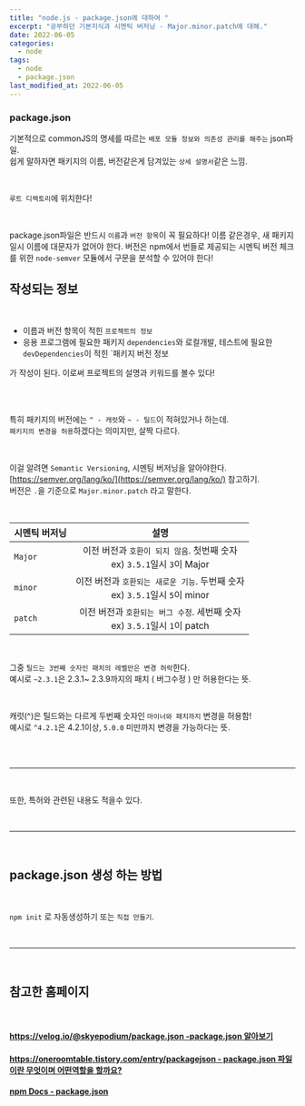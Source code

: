 ```yaml
---
title: "node.js - package.json에 대하여 "
excerpt: "공부하던 기본지식과 시멘틱 버저닝 - Major.minor.patch에 대해."
date: 2022-06-05
categories:
  - node
tags:
  - node
  - package.json
last_modified_at: 2022-06-05
---
```


### package.json

기본적으로 commonJS의 명세를 따르는 `배포 모듈 정보와 의존성 관리를 해주는` json파일.  
쉽게 말하자면 패키지의 이름, 버전같은게 담겨있는 `상세 설명서`같은 느낌.

<br>

`루트 디렉토리`에 위치한다!

<br>

package.json파일은 반드시 `이름`과 `버전 항목`이 꼭 필요하다!
이름 같은경우, 새 패키지일시 이름에 대문자가 없어야 한다.
버전은 npm에서 번들로 제공되는 시멘틱 버전 체크를 위한 `node-semver` 모듈에서 구문을 분석할 수 있어야 한다!
<br>

## 작성되는 정보

<Br>

- 이름과 버전 항목이 적힌 `프로젝트의 정보`
- 응용 프로그램에 필요한 패키지 `dependencies`와 로컬개발, 테스트에 필요한 `devDependencies`이 적힌 `패키지 버전 정보

가 작성이 된다. 이로써 프로젝트의 설명과 키워드를 볼수 있다!

<br>

<br>

특히 패키지의 버전에는 `^ - 캐럿`와 `~ - 틸드`이 적혀있거나 하는데.  
`패키지의 변경을 허용`하겠다는 의미지만, 살짝 다르다.

<br>

이걸 알려면 `Semantic Versioning`, 시멘팅 버저닝을 알아야한다.  
[https://semver.org/lang/ko/](https://semver.org/lang/ko/) 참고하기.  
버전은 `.`을 기준으로 `Major.minor.patch` 라고 말한다.

<br>

| 시멘틱 버저닝 |                                       설명                                       |
| ------------- | :------------------------------------------------------------------------------: |
| `Major`       |   이전 버전과 `호환이 되지 않음`. 첫번째 숫자 <Br> ex) `3.5.1`일시 `3`이 Major   |
| `minor`       | 이전 버전과 `호환되는 새로운 기능`. 두번째 숫자 <Br> ex) `3.5.1`일시 `5`이 minor |
| `patch`       |  이전 버전과 `호환되는 버그 수정`. 세번째 숫자 <Br> ex) `3.5.1`일시 `1`이 patch  |

<br>

그중 `틸드는 3번째 숫자인 패치의 레벨만은 변경 허락`한다.  
예시로 `~2.3.1`은 2.3.1~ 2.3.9까지의 패치 ( 버그수정 ) 만 허용한다는 뜻.

<br>

캐럿(^)은 틸드와는 다르게 두번째 숫자인 `마이너와 패치까지` 변경을 허용함!  
예시로 `^4.2.1`은 4.2.1이상, `5.0.0` 미만까지 변경을 가능하다는 뜻.

<br>

<br>

---

<Br>

또한, 특허와 관련된 내용도 적을수 있다.

<Br>

---

<Br>

## package.json 생성 하는 방법

<br>

`npm init` 로 자동생성하기 또는 `직접 만들기`.

<br>

---

<br>

## 참고한 홈페이지

<br>

#### [https://velog.io/@skyepodium/package.json -package.json 알아보기](https://velog.io/@skyepodium/package.json)

#### [https://oneroomtable.tistory.com/entry/packagejson - package.json 파일이란 무엇이며 어떤역할을 할까요? ](https://oneroomtable.tistory.com/entry/packagejson-%ED%8C%8C%EC%9D%BC%EC%9D%B4%EB%9E%80-%EB%AC%B4%EC%97%87%EC%9D%B4%EB%A9%B0-%EC%96%B4%EB%96%A4-%EC%97%AD%ED%95%A0%EC%9D%84-%ED%95%A0%EA%B9%8C%EC%9A%94)

#### [npm Docs - package.json](https://docs.npmjs.com/cli/v7/configuring-npm/package-json)
